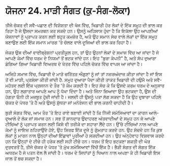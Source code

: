 # ਯੋਜਨਾ 24. ਮਾੜੀ ਸੰਗਤ (ਕੁ-ਸੰਗ-ਲੋਕਾ)

ਤੀਜੇ ਚੱਕਰ ਦੀ ਸਵੈ-ਪਛਾਣ ਦੀ ਵਿਸ਼ੇਸ਼ਤਾ ਦੀ ਖੋਜ ਵਿੱਚ, ਖਿਡਾਰੀ ਹੋਰ ਲੋਕਾਂ ਦੇ ਇੱਕ ਸਮੂਹ ਦੀ ਭਾਲ ਕਰ ਰਿਹਾ ਹੈ ਜੋ ਉਸਦਾ ਸਮਰਥਨ ਕਰ ਸਕਦੇ ਹਨ। ਉਸਨੂੰ ਅਹਿਸਾਸ ਹੁੰਦਾ ਹੈ ਕਿ ਇਕੱਲਾ ਉਹ ਆਪਣੀਆਂ ਯੋਜਨਾਵਾਂ ਨੂੰ ਪ੍ਰਾਪਤ ਕਰਨ ਲਈ ਬਹੁਤ ਕਮਜ਼ੋਰ ਹੈ, ਅਤੇ ਉਹ ਸਮਾਨ ਸੋਚ ਵਾਲੇ ਲੋਕਾਂ ਦਾ ਇੱਕ ਸਮੂਹ ਬਣਾਉਣ ਲਈ ਇੱਕ ਸਮਾਨ ਮਾਰਗ 'ਤੇ ਚੱਲਣ ਵਾਲੇ ਦੂਜਿਆਂ ਦੀ ਭਾਲ ਕਰ ਰਿਹਾ ਹੈ।

ਜੇਕਰ ਉਸ ਦੀਆਂ ਵਾਈਬ੍ਰੇਸ਼ਨਾਂ ਪ੍ਰਤੀਕੂਲ ਹਨ, ਤਾਂ ਉਹ ਉਹਨਾਂ ਲੋਕਾਂ ਦੇ ਸਮਾਜ ਵਿੱਚ ਆ ਜਾਂਦਾ ਹੈ ਜੋ ਆਪਣੇ ਕੰਮਾਂ ਵਿੱਚ ਧਰਮ ਦੇ ਨਿਯਮਾਂ ਤੋਂ ਭਟਕ ਜਾਂਦੇ ਹਨ। ਇਹ "ਬੁਰਾ ਕੰਪਨੀ" ਹੈ, ਅਤੇ ਸੱਪ ਦੁਆਰਾ ਡੰਗਿਆ ਗਿਆ ਖਿਡਾਰੀ ਵਿਅਰਥ ਦੇ ਖੇਤਰ ਵਿੱਚ ਪਹਿਲੇ ਚੱਕਰ ਵਿੱਚ ਵਾਪਸ ਆ ਜਾਂਦਾ ਹੈ।

ਅਜਿਹੇ ਸਮਾਜ ਵਿੱਚ, ਖਿਡਾਰੀ ਦੇ ਮਾੜੇ ਚਰਿੱਤਰ ਔਗੁਣਾਂ ਨੂੰ ਜਾਂ ਤਾਂ ਨਜ਼ਰਅੰਦਾਜ਼ ਕੀਤਾ ਜਾਂਦਾ ਹੈ ਜਾਂ ਇਸ ਤੋਂ ਵੀ ਮਾੜੀ, ਪ੍ਰਸ਼ੰਸਾ ਕੀਤੀ ਜਾਂਦੀ ਹੈ. ਸਮੂਹ ਦੁਆਰਾ ਪੈਦਾ ਕੀਤੀ ਤਾਕਤ ਖਿਡਾਰੀ ਦੀ ਹਉਮੈ ਅਤੇ ਸਵੈ-ਮਹੱਤਵ ਲਈ ਇੱਕ ਪ੍ਰਜਨਨ ਦੇ ਤੌਰ 'ਤੇ ਕੰਮ ਕਰਦੀ ਹੈ। ਇਹ ਸੋਚ ਕੇ ਕਿ ਉਸਦੇ ਕਰਮ ਧਰਮ ਦੇ ਅਨੁਸਾਰ ਹਨ, ਉਹ ਲਗਾਤਾਰ ਆਪਣੇ ਆਪ ਨੂੰ ਧੋਖਾ ਦਿੰਦਾ ਹੈ। ਅਤੇ ਜਿੰਨਾ ਜ਼ਿਆਦਾ ਉਹ ਭਟਕਦਾ ਹੈ, ਉਸ ਦੀ ਹੰਗਤਾ ਓਨੀ ਹੀ ਮਜ਼ਬੂਤ ਹੁੰਦੀ ਜਾਂਦੀ ਹੈ। ਜਲਦੀ ਹੀ ਉਸਨੂੰ ਪਤਾ ਲੱਗ ਸਕਦਾ ਹੈ ਕਿ ਉਹ ਦੁਬਾਰਾ ਪਹਿਲੇ ਚੱਕਰ ਦੇ ਪੱਧਰ 'ਤੇ ਹੈ ਅਤੇ ਉਸਨੂੰ ਸ਼ੁੱਧਤਾ ਜਾਂ ਮਨੋਰੰਜਨ ਦੀ ਭਾਲ ਕਰਨੀ ਚਾਹੀਦੀ ਹੈ।

ਬੁਰੀ ਸੰਗਤ ਵਿੱਚ, ਆਮ ਤੌਰ 'ਤੇ ਇਹ ਰਾਏ ਬਣਾਈ ਜਾਂਦੀ ਹੈ ਕਿ ਨਿੱਜੀ ਸਮੱਸਿਆਵਾਂ ਦਾ ਕਾਰਨ ਆਲੇ-ਦੁਆਲੇ ਦੇ ਲੋਕ ਜਾਂ ਸਮਾਜ ਹਨ। ਸਭ ਤੋਂ ਸ਼ਾਨਦਾਰ ਉਦਾਹਰਣ ਅੱਤਵਾਦੀਆਂ ਦੇ ਸਮੂਹ ਹਨ ਜੋ ਆਪਣੇ ਟੀਚਿਆਂ ਨੂੰ ਪ੍ਰਾਪਤ ਕਰਨ ਲਈ ਕਿਸੇ ਵੀ ਤਰੀਕੇ ਦਾ ਸਹਾਰਾ ਲੈਂਦੇ ਹਨ। ਉੱਚੇ ਟੀਚਿਆਂ ਨਾਲ ਆਪਣੇ ਕੰਮਾਂ ਨੂੰ ਜਾਇਜ਼ ਠਹਿਰਾਉਂਦੇ ਹੋਏ, ਉਹ ਸਿਰਫ ਇੱਕ ਦੂਜੇ ਨੂੰ ਗੁੰਮਰਾਹ ਕਰਦੇ ਹਨ. ਉਹ ਸੋਚਦੇ ਹਨ ਕਿ ਕੁਝ ਲੋਕਾਂ ਨੂੰ ਮਾਰਨ ਨਾਲ ਉਨ੍ਹਾਂ ਦੀਆਂ ਇੱਛਾਵਾਂ ਪੂਰੀਆਂ ਹੋ ਸਕਦੀਆਂ ਹਨ। ਉਹ ਅੰਨ੍ਹੇਵਾਹ ਵਿਸ਼ਵਾਸ ਕਰਦੇ ਹਨ ਕਿ ਉਨ੍ਹਾਂ ਦੇ ਟੀਚੇ ਹੀ ਹਰੇਕ ਲਈ ਸਹੀ ਟੀਚੇ ਹਨ। ਧਰਮ ਤੋਂ ਇਹ ਭਟਕਣਾ ਸ਼ਕਤੀ ਦੀ ਘੋਰ ਦੁਰਵਰਤੋਂ ਹੈ, ਤੀਜੇ ਚੱਕਰ ਦੇ ਪੱਧਰ 'ਤੇ ਮੁੱਖ ਸਮੱਸਿਆਵਾਂ ਵਿੱਚੋਂ ਇੱਕ ਹੈ। ਭੈੜੀ ਸੰਗਤ ਦੀ ਸੰਗਤ ਇੱਕ ਅਧਰਮ ਹੈ ਜੋ ਪਤਨ ਵੱਲ ਲੈ ਜਾਂਦੀ ਹੈ। ਧਰਮ ਦੇ ਸਿਧਾਂਤਾਂ ਨੂੰ ਧਿਆਨ ਨਾਲ ਅਪਣਾ ਕੇ ਹੀ ਖਿਡਾਰੀ ਇਸ ਜਾਲ ਤੋਂ ਬਚ ਸਕਦਾ ਹੈ।
